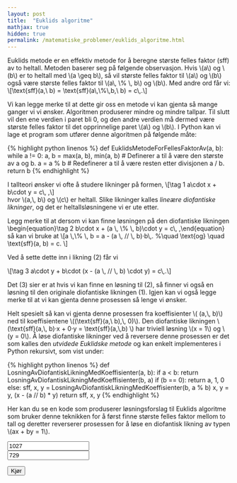 ```yaml
---
layout: post
title:  "Euklids algoritme"
mathjax: true
hidden: true
permalink: /matematiske_problemer/euklids_algoritme.html
---
```



Euklids metode er en effektiv metode for å beregne største felles faktor (sff) av to heltall. Metoden baserer seg på følgende observasjon. Hvis \\(a\\) og \\(b\\) er to heltall med \\(a \\geq b\\), så vil største felles faktor til \\(a\\) og \\(b\\)  også være største felles faktor til    \\(a\\, \\% \\, b\\) og \\(b\\). Med andre ord får vi:
\\[\\text{sff}(a,\\ b) = \\text{sff}(a\\,\\%\\,b,\\ b) = c\\,.\\]

Vi kan legge merke til at dette gir oss en metode vi kan gjenta så mange ganger vi vi ønsker. Algoritmen produserer mindre og mindre tallpar. Til slutt vil den ene verdien i paret bli 0, og den andre verdien må dermed være største felles faktor til det opprinnelige paret \\(a\\) og \\(b\\). I Python kan vi lage et program som utfører denne algoritmen på følgende måte:
<p>
{% highlight python linenos %}
def EuklidsMetodeForFellesFaktorAv(a, b):
    while a != 0:
        a, b = max(a, b), min(a, b) # Definerer a til å være den største av a og b.
        a = a % b # Redefinerer a til å være resten etter divisjonen a / b. 
    return b
{% endhighlight %}
</p><!-- c\\] \\[%   og \\(c\\) -->

I tallteori ønsker vi ofte å studere likninger på formen,
\\[\tag 1 a\\cdot x + b\\cdot y = c\\, ,\\]  
hvor \\(a,\\, b\\) og \\(c\\) er heltall. Slike likninger kalles *lineære diofantiske likninger*, og det er heltallsløsningene vi er ute etter. 

Legg merke til at dersom vi kan finne løsningen på den diofantiske likningen 
\\begin{equation}\\tag 2 b\\cdot x + (a \\, \\% \\, b)\\cdot y = c\\, ,\\end{equation}
så kan vi bruke at
\\[a \\,\\% \\, b = a - (a \\,  // \\, b)·b\\,. %\\quad \\text{og} \\quad  \\text{sff}(a, b)  = c. \\]

Ved å sette dette inn i likning (2) får vi

\\[\tag 3 a\\cdot y + b\\cdot (x - (a \\, // \\, b) \\cdot y) = c\\,.\\]

Det (3) sier er at hvis vi kan finne en løsning til (2), så finner vi også en løsning til den originale diofantiske likningen (1). Igjen kan vi også legge merke til at vi kan gjenta denne prosessen så lenge vi ønsker. 

Helt spesielt så kan vi gjenta denne prosessen fra koeffisienter \\( (a,\\, b)\\) ned til koeffisientene \\((\\text{sff}(a,\\ b),\\, 0)\\). Den diofantiske likningen \\(\\text{sff}(a,\\, b)·x + 0·y = \\text{sff}(a,\\,b) \\) har triviell løsning \\(x = 1\\) og \\(y = 0\\). Å løse diofantiske likninger ved å reversere denne prosessen er det som kalles den *utvidede Euklidske metode* og kan enkelt implementeres i Python rekursivt, som vist under:

<p>
{% highlight python linenos %}
def LosningAvDiofantiskLikningMedKoeffisienter(a, b):
    if a < b:
        return LosningAvDiofantiskLikningMedKoeffisienter(b, a)
    if (b == 0):
        return a, 1, 0
    else:
        sff, x, y = LosningAvDiofantiskLikningMedKoeffisienter(b, a % b)
    x, y = y, (x - (a // b) * y)
    return sff, x, y
{% endhighlight %}
</p>


Her kan du se en kode som produserer løsningsforslag til Euklids algoritme som bruker denne teknikken for å først finne største felles faktor mellom to tall og deretter reverserer prosessen for å løse en diofantisk likning av typen \\(ax + by = 1\\).




<div background='black'>
<input type='number' id='tall1' placeholder='Skriv inn første tall' value='1027'  /> <br>
<input type='number' id='tall2' placeholder='Skriv inn andre tall'  value='729' /> 
</div>

<button  class='button button5' style="vertical-align:middle" onclick='losning()'> <span> Kjør </span></button>
<div    >
<p id='svar'> </p>
</div>



<script>
function euklidsfunc(x,y) {
    var r_0 = parseFloat(math.max(Number(x),Number(y)));
    var r_1 = parseFloat(math.min(Number(x),Number(y)));
    var c_1 = parseFloat(math.floor(r_0/r_1));
    var r_2 = parseFloat(r_0-c_1*r_1);
    var likninger = [[r_0, c_1, r_1, r_2]];
    while (likninger[likninger.length -1][likninger[likninger.length -1].length -1] !== math.gcd(Number(x),Number(y))) {
    var a = likninger[likninger.length -1][likninger[likninger.length -1].length -2];
    var b = likninger[likninger.length -1][likninger[likninger.length -1].length -1];
    var c = math.floor(a/b);
    var r = a-c*b;
    likninger.push([a,c,b,r]);
    }
    return likninger ;
  }
</script>
<script>
function losning() {
  var matrise = euklidsfunc(Number(document.getElementById('tall1').value), Number(document.getElementById('tall2').value));
  var losningstekst = "Løsningen er \n \n";
  var i=0;
  for (tuppel of matrise) {
    losningstekst += "\\begin{multline*} " + String(tuppel[0]) + " = " + String(tuppel[1])+ "·" + String(tuppel[2]) + " + " + String(tuppel[3]) + " \\end{multline*} \n \n";
  }
  losningstekst += "\n\n Vi reverserer nå prosessen:";
  var reversering = [
                    [
                    matrise[matrise.length-1][matrise[matrise.length-1].length-1],
                    1,
                    matrise[matrise.length-1][0],
                    -matrise[matrise.length-1][1],
                    matrise[matrise.length-1][2]
                    ]
                    ];
  var lr = reversering[reversering.length-1]
  losningstekst += "\\begin{multline*}"
                    + String(lr[0])
                    + " = "
                    + String(lr[1])
                    + "·"
                    + String(lr[2])
                    + " + "
                    + String(lr[3])
                    + "·"
                    + String(lr[4])
                    + "\\end{multline*}";
  var i = 0
  for (i= 0; i< matrise.length-1; i++) {
      var lr = reversering[reversering.length-1];
      var d = lr[lr.length-2];
      var r_nminus1 = matrise[matrise.length-i-2][0];
      var c = lr[1];
      var c_n = matrise[matrise.length-i-2][1];
      var r_n = matrise[matrise.length-i-1][0];
      reversering.push(
          [matrise[matrise.length-1][matrise[matrise.length-1].length-1],
          d,
          r_nminus1,
          (c+d*(-c_n)),
          r_n
          ]
          );
      losningstekst += "\\begin{multline*}"
                        + String(lr[0])
                        + " = "
                        + String(c)
                        + "·"
                        + String(r_n)
                        + " + "
                        + String(d)
                        + "·("
                        + String(r_nminus1)
                        + " - "
                        + String(c_n)
                        + "·"
                        + String(r_n)
                        + ") \\end{multline*}"
                        + "\n \n"
                        + "\\begin{multline*}"
                        + String(lr[0])
                        + " = "
                        + String(d)
                        + "·"
                        + String(r_nminus1)
                        + " + "
                        + String(reversering[reversering.length -1][reversering[reversering.length-1].length-2])
                        + "·"
                        + String(r_n)
                        + "\\end{multline*}"
                    }
  document.getElementById('svar').innerHTML = losningstekst;
  MathJax.typeset();
}
</script>

